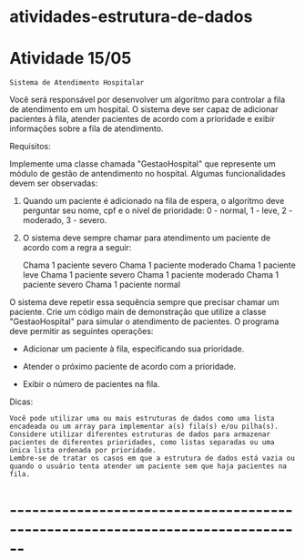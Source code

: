 # atividades-estrutura-de-dados

# Atividade 15/05
    Sistema de Atendimento Hospitalar

Você será responsável por desenvolver um algoritmo para controlar a fila de atendimento em um hospital. O sistema deve ser capaz de adicionar pacientes à fila, atender pacientes de acordo com a prioridade e exibir informações sobre a fila de atendimento.

Requisitos:

Implemente uma classe chamada "GestaoHospital" que represente um módulo de gestão de antendimento no hospital. Algumas funcionalidades devem ser observadas:

1. Quando um paciente é adicionado na fila de espera, o algoritmo deve perguntar seu nome, cpf e o nível de prioridade: 0 - normal, 1 - leve, 2 - moderado, 3 - severo.

2. O sistema deve sempre chamar para atendimento um paciente de acordo com a regra a seguir:

    Chama 1 paciente severo
    Chama 1 paciente moderado
    Chama 1 paciente leve
    Chama 1 paciente severo
    Chama 1 paciente moderado
    Chama 1 paciente severo
    Chama 1 paciente normal

O sistema deve repetir essa sequência sempre que precisar chamar um paciente. Crie um código main de demonstração que utilize a classe "GestaoHospital" para simular o atendimento de pacientes. O programa deve permitir as seguintes operações:

* Adicionar um paciente à fila, especificando sua prioridade.

* Atender o próximo paciente de acordo com a prioridade.

* Exibir o número de pacientes na fila.

Dicas:

    Você pode utilizar uma ou mais estruturas de dados como uma lista encadeada ou um array para implementar a(s) fila(s) e/ou pilha(s).
    Considere utilizar diferentes estruturas de dados para armazenar pacientes de diferentes prioridades, como listas separadas ou uma única lista ordenada por prioridade.
    Lembre-se de tratar os casos em que a estrutura de dados está vazia ou quando o usuário tenta atender um paciente sem que haja pacientes na fila.

# ------------------------------------------------------------------------------
